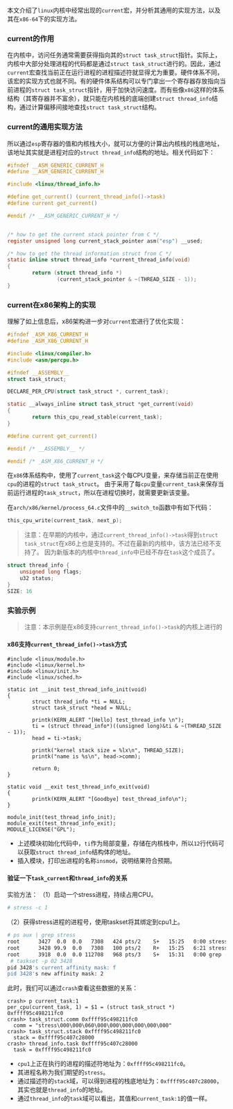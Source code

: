 
本文介绍了`linux`内核中经常出现的`current`宏，并分析其通用的实现方法，以及其在`x86-64`下的实现方法。

### current的作用

在内核中，访问任务通常需要获得指向其的`struct task_struct`指针。实际上，内核中大部分处理进程的代码都是通过`struct task_struct`进行的。因此，通过`current`宏查找当前正在运行进程的进程描述符就显得尤为重要。硬件体系不同，该宏的实现方式也就不同。有的硬件体系结构可以专门拿出一个寄存器存放指向当前进程的`struct task_struct`指针，用于加快访问速度。而有些像`x86`这样的体系结构（其寄存器并不富余），就只能在内核栈的底端创建`struct thread_info`结构，通过计算偏移间接地查找`struct task_struct`结构。

### current的通用实现方法

所以通过`esp`寄存器的值和内核栈大小，就可以方便的计算出内核栈的栈底地址，该地址其实就是进程对应的`struct thread_info`结构的地址。相关代码如下：

```c
#ifndef __ASM_GENERIC_CURRENT_H
#define __ASM_GENERIC_CURRENT_H

#include <linux/thread_info.h>

#define get_current() (current_thread_info()->task)
#define current get_current()

#endif /* __ASM_GENERIC_CURRENT_H */


/* how to get the current stack pointer from C */ 
register unsigned long current_stack_pointer asm("esp") __used; 

/* how to get the thread information struct from C */ 
static inline struct thread_info *current_thread_info(void)                 
{
        return (struct thread_info *)
                (current_stack_pointer & ~(THREAD_SIZE - 1));
}
```

### current在x86架构上的实现

理解了如上信息后，x86架构进一步对`current`宏进行了优化实现：

```c
#ifndef _ASM_X86_CURRENT_H
#define _ASM_X86_CURRENT_H

#include <linux/compiler.h>
#include <asm/percpu.h>

#ifndef __ASSEMBLY__
struct task_struct;

DECLARE_PER_CPU(struct task_struct *, current_task);

static __always_inline struct task_struct *get_current(void)
{
        return this_cpu_read_stable(current_task);
}

#define current get_current()

#endif /* __ASSEMBLY__ */

#endif /* _ASM_X86_CURRENT_H */
```

在`x86`体系结构中，使用了`current_task`这个每CPU变量，来存储当前正在使用`cpu`的进程的`struct task_struct`。
由于采用了每`cpu`变量`current_task`来保存当前运行进程的`task_struct`，所以在进程切换时，就需要更新该变量。

在`arch/x86/kernel/process_64.c`文件中的`__switch_to`函数中有如下代码：
```c
this_cpu_write(current_task, next_p);  
```


> 注意：在早期的内核中，通过`current_thread_info()->task`得到`struct task_struct`在x86上也是支持的。不过在最新的内核中，该方法已经不支持了。
	因为新版本的内核中`thread_info`中已经不存在`task`这个成员了。
```c
struct thread_info {
	unsigned long flags;
	u32 status;
}
SIZE: 16
```


### 实验示例

> 注意：本示例是在x86支持`current_thread_info()->task`的内核上进行的

#### x86支持`current_thread_info()->task`方式

```c?linenums
#include <linux/module.h>
#include <linux/kernel.h>
#include <linux/init.h>
#include <linux/sched.h>

static int __init test_thread_info_init(void)
{
        struct thread_info *ti = NULL;
        struct task_struct *head = NULL;

        printk(KERN_ALERT "[Hello] test_thread_info \n");
        ti = (struct thread_info*)((unsigned long)&ti & ~(THREAD_SIZE - 1));
        head = ti->task;

        printk("kernel stack size = %lx\n", THREAD_SIZE);
        printk("name is %s\n", head->comm);

        return 0;
}

static void __exit test_thread_info_exit(void)
{
        printk(KERN_ALERT "[Goodbye] test_thread_info\n");
}

module_init(test_thread_info_init);
module_exit(test_thread_info_exit);
MODULE_LICENSE("GPL");
```
* 上述模块初始化代码中，`ti`作为局部变量，存储在内核栈中，所以`12`行代码可以获取`struct thread_info`结构体的地址。
* 插入模块，打印出进程的名称`insmod`，说明结果符合预期。

#### 验证一下`task_current`和`thread_info`的关系

实验方法：
（1）启动一个stress进程，持续占用CPU。

```bash
# stress -c 1
```

（2）获得stress进程的进程号，使用taskset将其绑定到cpu1上。

```bash
# ps aux | grep stress
root      3427  0.0  0.0   7308   424 pts/2    S+   15:25   0:00 stress -c 1
root      3428 99.9  0.0   7308   100 pts/2    R+   15:25   6:21 stress -c 1
root      3918  0.0  0.0 112708   968 pts/3    S+   15:31   0:00 grep --color=auto stress
 # taskset -p 02 3428
pid 3428's current affinity mask: f
pid 3428's new affinity mask: 2
```

此时，我们可以通过`crash`查看这些数据的关系：
```
crash> p current_task:1
per_cpu(current_task, 1) = $1 = (struct task_struct *) 0xffff95c498211fc0
crash> task_struct.comm 0xffff95c498211fc0
  comm = "stress\000\000\060\000\000\000\000\000\000"
crash> task_struct.stack 0xffff95c498211fc0
  stack = 0xffff95c407c28000
crash> thread_info.task 0xffff95c407c28000
  task = 0xffff95c498211fc0 
```
* `cpu1`上正在执行的进程的描述符地址为：`0xffff95c498211fc0`。
* 其进程名称为我们期望的`stress`。
* 通过描述符的`stack`域，可以得到进程的栈底地址为：`0xffff95c407c28000`，其实也就是`thread_info`的地址。
* 通过`thread_info`的`task`域可以看出，其值和`current_task:1`的值一样。
